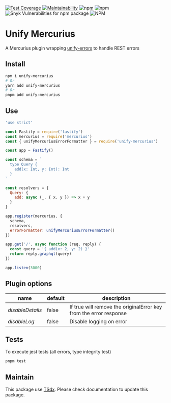 [![Test Coverage](https://api.codeclimate.com/v1/badges/d28d1f8e89ae26ed6055/test_coverage)](https://codeclimate.com/github/flexper/unify-mercurius/test_coverage)
[![Maintainability](https://api.codeclimate.com/v1/badges/d28d1f8e89ae26ed6055/maintainability)](https://codeclimate.com/github/flexper/unify-mercurius/maintainability)
![npm](https://img.shields.io/npm/v/unify-mercurius) ![npm](https://img.shields.io/npm/dm/unify-mercurius) ![Snyk Vulnerabilities for npm package](https://img.shields.io/snyk/vulnerabilities/npm/unify-mercurius) ![NPM](https://img.shields.io/npm/l/unify-mercurius)
# Unify Mercurius

A Mercurius plugin wrapping [unify-errors](https://github.com/flexper/unify-errors) to handle REST errors

## Install

```sh
npm i unify-mercurius
# Or
yarn add unify-mercurius
# Or
pnpm add unify-mercurius
```

## Use

```javascript
'use strict'

const Fastify = require('fastify')
const mercurius = require('mercurius')
const { unifyMercuriusErrorFormatter } = require('unify-mercurius')

const app = Fastify()

const schema = `
  type Query {
    add(x: Int, y: Int): Int
  }
`

const resolvers = {
  Query: {
    add: async (_, { x, y }) => x + y
  }
}

app.register(mercurius, {
  schema,
  resolvers,
  errorFormatter: unifyMercuriusErrorFormatter()
})

app.get('/', async function (req, reply) {
  const query = '{ add(x: 2, y: 2) }'
  return reply.graphql(query)
})

app.listen(3000)

```

## Plugin options

| name             | default | description                                                       |
| ---------------- | ------- | ----------------------------------------------------------------- |
| _disableDetails_ | false   | If true will remove the originalError key from the error response |
| _disableLog_     | false   | Disable logging on error                                          |

## Tests

To execute jest tests (all errors, type integrity test)

```bash
pnpm test
```

## Maintain

This package use [TSdx](https://github.com/jaredpalmer/tsdx). Please check documentation to update this package.
